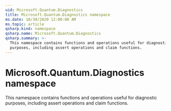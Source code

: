 ```yaml
---
uid: Microsoft.Quantum.Diagnostics
title: Microsoft.Quantum.Diagnostics namespace
ms.date: 10/30/2020 12:00:00 AM
ms.topic: article
qsharp.kind: namespace
qsharp.name: Microsoft.Quantum.Diagnostics
qsharp.summary: >-
  This namespace contains functions and operations useful for diagnostic
  purposes, including assert operations and claim functions.
---
```


# Microsoft.Quantum.Diagnostics namespace

This namespace contains functions and operations useful for diagnosticpurposes, including assert operations and claim functions.

